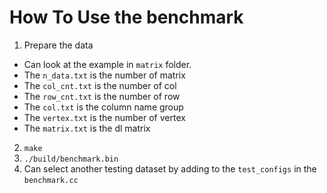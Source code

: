 # How To Use the benchmark

1. Prepare the data
  - Can look at the example in `matrix` folder.
  - The `n_data.txt` is the number of matrix
  - The `col_cnt.txt` is the number of col
  - The `row_cnt.txt` is the number of row
  - The `col.txt` is the column name group
  - The `vertex.txt` is the number of vertex
  - The `matrix.txt` is the dl matrix
2. `make`
3. `./build/benchmark.bin`
4. Can select another testing dataset by adding to the `test_configs` in the `benchmark.cc`
